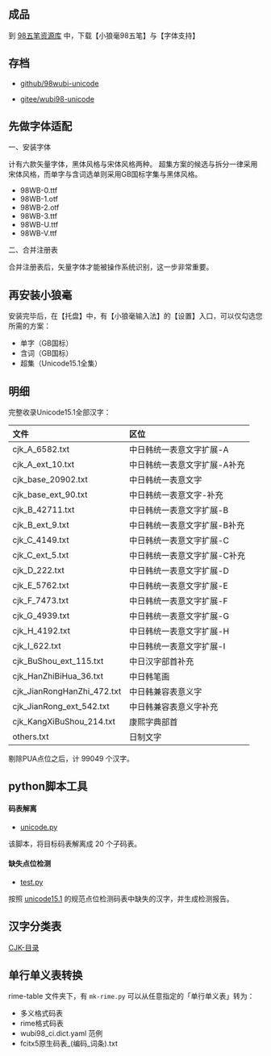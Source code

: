 
## 成品

到 [98五笔资源库](http://98wb.ysepan.com/) 中，下载【小狼毫98五笔】与【字体支持】

## 存档

- [github/98wubi-unicode](https://github.com/yanhuacuo/98wubi-unicode/tree/master)

- [gitee/wubi98-unicode](https://gitee.com/wubi98/wubi98-unicode)

## 先做字体适配

一、安装字体

计有六款矢量字体，黑体风格与宋体风格两种。
超集方案的候选与拆分一律采用宋体风格，而单字与含词选单则采用GB国标字集与黑体风格。

- 98WB-0.ttf
- 98WB-1.otf
- 98WB-2.otf
- 98WB-3.ttf
- 98WB-U.ttf
- 98WB-V.ttf

二、合并注册表

合并注册表后，矢量字体才能被操作系统识别，这一步非常重要。

## 再安装小狼毫

安装完毕后，在【托盘】中，有【小狼毫输入法】的【设置】入口，可以仅勾选您所需的方案：

- 单字（GB国标）
- 含词（GB国标）
- 超集（Unicode15.1全集）

## 明细

完整收录Unicode15.1全部汉字：

| 文件 | 区位 | 
| :-----| :-----|
|cjk_A_6582.txt|中日韩统一表意文字扩展-A|
|cjk_A_ext_10.txt|中日韩统一表意文字扩展-A补充|
|cjk_base_20902.txt|中日韩统一表意文字|
|cjk_base_ext_90.txt|中日韩统一表意文字-补充|
|cjk_B_42711.txt|中日韩统一表意文字扩展-B|
|cjk_B_ext_9.txt|中日韩统一表意文字扩展-B补充|
|cjk_C_4149.txt|中日韩统一表意文字扩展-C|
|cjk_C_ext_5.txt|中日韩统一表意文字扩展-C补充|
|cjk_D_222.txt|中日韩统一表意文字扩展-D|
|cjk_E_5762.txt|中日韩统一表意文字扩展-E|
|cjk_F_7473.txt|中日韩统一表意文字扩展-F|
|cjk_G_4939.txt|中日韩统一表意文字扩展-G|
|cjk_H_4192.txt|中日韩统一表意文字扩展-H|
|cjk_I_622.txt|中日韩统一表意文字扩展-I|
|cjk_BuShou_ext_115.txt|中日汉字部首补充|
|cjk_HanZhiBiHua_36.txt|中日韩笔画|
|cjk_JianRongHanZhi_472.txt|中日韩兼容表意义字|
|cjk_JianRong_ext_542.txt|中日韩兼容表意义字补充|
|cjk_KangXiBuShou_214.txt|康熙字典部首|
|others.txt|日制文字|

剔除PUA点位之后，计 99049 个汉字。

## python脚本工具

#### 码表解离

- [unicode.py](https://gitee.com/wubi98/wubi98-unicode/blob/master/python-Unicode/unicode.py)

该脚本，将目标码表解离成 20 个子码表。


#### 缺失点位检测

- [test.py](https://gitee.com/wubi98/wubi98-unicode/blob/master/python-Unicode/test.py)

按照 [unicode15.1](https://www.unicode.org/Public/15.1.0/charts/CodeCharts.pdf) 的规范点位检测码表中缺失的汉字，并生成检测报告。


## 汉字分类表

[CJK-目录](https://gitee.com/wubi98/wubi98-unicode/tree/master/python-Unicode/CJK)

## 单行单义表转换

rime-table 文件夹下，有 `mk-rime.py` 可以从任意指定的「单行单义表」转为：

- 多义格式码表
- rime格式码表
- wubi98_ci.dict.yaml 范例
- fcitx5原生码表_(编码_词条).txt

